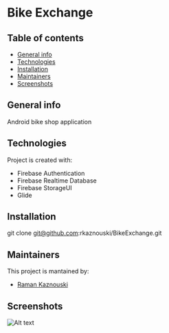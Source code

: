 # Bike Exchange

## Table of contents
* [General info](#general-info)
* [Technologies](#technologies)
* [Installation](#setup)
* [Maintainers](#maintainers)
* [Screenshots](#screenshots)

## General info
Android bike shop application

## Technologies
Project is created with:
* Firebase Authentication
* Firebase Realtime Database
* Firebase StorageUI
* Glide

## Installation
git clone git@github.com:rkaznouski/BikeExchange.git

## Maintainers
This project is mantained by:
* [Raman Kaznouski](http://github.com/rKaznouski)

## Screenshots
![Alt text](https://firebasestorage.googleapis.com/v0/b/bikeexchange-7fd54.appspot.com/o/Screenshots%2FScreenshot%20(23).png?alt=media&token=4c1a4748-5ea1-48bf-92be-7be1c8ae6f97?raw=true "Discounts")

